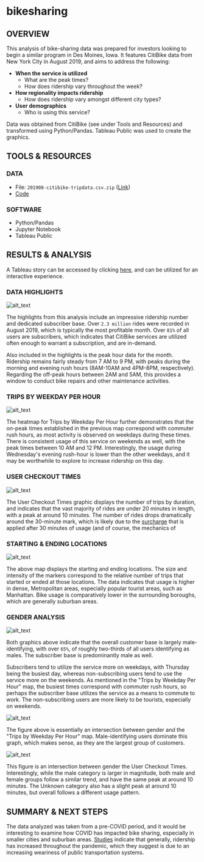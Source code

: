 # bikesharing

## OVERVIEW

This analysis of bike-sharing data was prepared for investors looking to begin a similar program in Des Moines, Iowa. It features CitiBike data from New York City in August 2019, and aims to address the following:

* **When the service is utilized**
  * What are the peak times?
  * How does ridership vary throughout the week?
* **How regionality impacts ridership**
  * How does ridership vary amongst different city types? 
* **User demographics**
  * Who is using this service? 

Data was obtained from CitiBike (see under Tools and Resources) and transformed using Python/Pandas. Tableau Public was used to create the graphics.

## TOOLS & RESOURCES

### DATA

* File: `201908-citibike-tripdata.csv.zip` ([Link](https://s3.amazonaws.com/tripdata/index.html))
* [Code](https://github.com/farwaali08/bikesharing/blob/d7dbf88019605ec60ef3d388e9fb81b2c7fda98f/NYC_CitiBike_Challenge_starter_code.ipynb)

### SOFTWARE

* Python/Pandas
* Jupyter Notebook
* Tableau Public

## RESULTS & ANALYSIS

A Tableau story can be accessed by clicking [here](https://public.tableau.com/shared/C6G9H6C48?:display_count=n&:origin=viz_share_link), and can be utilized for an interactive experience.


### DATA HIGHLIGHTS

![alt_text](https://github.com/farwaali08/bikesharing/blob/7854d5e434f317b0b48bcd5f82acbe96852be588/Images/HIGHLIGHTS.png)

The highlights from this analysis include an impressive ridership number and dedicated subscriber base. Over `2.3 million` rides were recorded in August 2019, which is typically the most profitable month. Over `81%` of all users are subscribers, which indicates that CitiBike services are utilized often enough to warrant a subscription, and are in-demand.

Also included in the highlights is the peak hour data for the month. Ridership remains fairly steady from 7 AM to 9 PM, with peaks during the morning and evening rush hours (8AM-10AM and 4PM-8PM, respectively). Regarding the off-peak hours between 2AM and 5AM, this provides a window to conduct bike repairs and other maintenance activities.


### TRIPS BY WEEKDAY PER HOUR

![alt_text](https://github.com/farwaali08/bikesharing/blob/ece047f91dc26cd2846b2d1c2404a34d99a4c783/Images/2.png)

The heatmap for Trips by Weekday Per Hour further demonstrates that the on-peak times established in the previous map correspond with commuter rush hours, as most activity is observed on weekdays during these times. There is consistent usage of this service on weekends as well, with the peak times between 10 AM and 12 PM. Interestingly, the usage during Wednesday's evening rush-hour is lower than the other weekdays, and it may be worthwhile to explore to increase ridership on this day.

### USER CHECKOUT TIMES

![alt_text](https://github.com/farwaali08/bikesharing/blob/ece047f91dc26cd2846b2d1c2404a34d99a4c783/Images/7.png)

The User Checkout Times graphic displays the number of trips by duration, and indicates that the vast majority of rides are under 20 minutes in length, with a peak at around 10 minutes. The number of rides drops dramatically around the 30-minute mark, which is likely due to the [surcharge](https://help.citibikenyc.com/hc/en-us/articles/360032024912-How-long-can-I-keep-a-bike-out-) that is applied after 30 minutes of usage (and of course, the mechanics of

### STARTING & ENDING LOCATIONS

![alt_text](https://github.com/farwaali08/bikesharing/blob/ece047f91dc26cd2846b2d1c2404a34d99a4c783/Images/3.png)

The above map displays the starting and ending locations. The size and intensity of the markers correspond to the relative number of trips that started or ended at those locations. The data indicates that usage is higher in dense, Metropolitan areas, especially popular tourist areas, such as Manhattan. Bike usage is comparatively lower in the surrounding boroughs, which are generally suburban areas.

### GENDER ANALYSIS

![alt_text](https://github.com/farwaali08/bikesharing/blob/ece047f91dc26cd2846b2d1c2404a34d99a4c783/Images/4.png)

Both graphics above indicate that the overall customer base is largely male-identifying, with over `65%`, of roughly two-thirds of all users identifying as males. The subscriber base is predominantly male as well.

Subscribers tend to utilize the service more on weekdays, with Thursday being the busiest day, whereas non-subscribing users tend to use the service more on the weekends. As mentioned in the "Trips by Weekday Per Hour" map, the busiest times correspond with commuter rush hours, so perhaps the subscriber base utilizes the service as a means to commute to work. The non-subscribing users are more likely to be tourists, especially on weekends.

![alt_text](https://github.com/farwaali08/bikesharing/blob/ece047f91dc26cd2846b2d1c2404a34d99a4c783/Images/5.png)

The figure above is essentially an intersection between gender and the "Trips by Weekday Per Hour" map. Male-identifying users dominate this graph, which makes sense, as they are the largest group of customers.

![alt_text](https://github.com/farwaali08/bikesharing/blob/ece047f91dc26cd2846b2d1c2404a34d99a4c783/Images/6.png)

This figure is an intersection between gender the User Checkout Times. Interestingly, while the male category is larger in magnitude, both male and female groups follow a similar trend, and have the same peak at around 10 minutes. The Unknown category also has a slight peak at around 10 minutes, but overall follows a different usage pattern.

## SUMMARY & NEXT STEPS

The data analyzed was taken from a pre-COVID period, and it would be interesting to examine how COVID has impacted bike sharing, especially in smaller cities and suburban areas. [Studies](https://www.sciencedirect.com/science/article/pii/S2590198221000609) indicate that generally, ridership has increased throughout the pandemic, which they suggest is due to an increasing weariness of public transportation systems.

